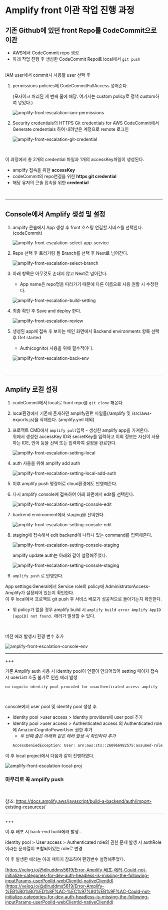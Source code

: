 # Amplify front 이관 작업 진행 과정

## 기존 Github에 있던 front Repo를 CodeCommit으로 이관
- AWS에서 CodeCommit repo 생성
- 아래 작업 진행 후 생성한 CodeCommit Repo로 local에서 `git push`
<br/><br/>

IAM user에서 commit시 사용할 user 선택 후 

1. permissions policies에 CodeCommitFullAccess 넣어준다. 

    (모자이크 처리된 세 번째 줄에 해당. 여기서는 custom policy로 정책 custom하여 넣었다.)

    ![amplify-front-escalation-iam-permissions](../img/amplify-front-escalation-01.png)

2.  Security credentials의 HTTPS Git credentials for AWS CodeCommit에서 Generate credentials 하여 내려받은 계정으로 remote 로그인

    ![amplify-front-escalation-git-credential](../img/amplify-front-escalation-02.png)

<br/>

이 과정에서 총 2개의 credential 파일과 1개의 accessKey파일이 생성된다.  
- amplify 접속을 위한 **accessKey**
- codeCommit의 repo연결을 위한 **https git credential**
- 해당 유저의 콘솔 접속을 위한 **credential**

<br/>

---  
## Console에서 Amplify 생성 및 설정

1. amplify 콘솔에서 App 생성 후 front 호스팅 연결할 서비스를 선택한다. (codeCommit)

    ![amplify-front-escalation-select-app-service](../img/amplify-front-escalation-03.png)


2. Repo 선택 후 트리거링 될 Branch를 선택 후 Next로 넘어간다. 

    ![amplify-front-escalation-select-branch](../img/amplify-front-escalation-04.png)


3. 아래 항목은 아무것도 손대지 않고 Next로 넘어간다.
    - App name은 repo명을 따라가기 때문에 다른 이름으로 사용 원할 시 수정한다.

    ![amplify-front-escalation-build-setting](../img/amplify-front-escalation-05.png)

4. 최종 확인 후 Save and deploy 한다.

    ![amplify-front-escalation-review](../img/amplify-front-escalation-06.png)

5. 생성된 app에 접속 후 보이는 메인 화면에서 Backend environments 항목 선택 후 Get started
    - Auth(cognito) 사용을 위해 필수적이다.

    ![amplify-front-escalation-back-env](../img/amplify-front-escalation-07.png)
    
<br/>

---
## Amplify 로컬 설정
1. codeCommit에서 local로 front repo를 `git clone` 해온다.
2. local환경에서 기존에 존재하던 amplify관련 파일들(/amplify 및 /src/aws-exports.js)을 삭제한다. (amplify.yml 제외)
3. 프로젝트 CMD에서 `amplify pull`입력 - 생성한 amplify app을 가져온다.  
    위에서 생성한 accessKey ID와 secretKey를 입력하고 이외 정보는 자신이 사용하는 IDE, 언어 등을 선택 또는 입력하여 설정을 완료한다.

    ![amplify-front-escalation-setting-local](../img/amplify-front-escalation-08.png)

4. auth 사용을 위해 amplify add auth

    ![amplify-front-escalation-setting-local-add-auth](../img/amplify-front-escalation-09.png)

5. 이후 amplify push 명령어로 cloud환경에도 반영해준다.
6. 다시 amplify console에 접속하여 아래 화면에서 edit를 선택한다.

    ![amplify-front-escalation-setting-console-edit](../img/amplify-front-escalation-10.png)

7. backend environment에서 staging을 선택한다.

    ![amplify-front-escalation-setting-console-edit](../img/amplify-front-escalation-11.png)

8. staging에 접속해서 edit backend에 나타나 있는 command를 입력해준다.

    ![amplify-front-escalation-setting-console-staging](../img/amplify-front-escalation-12.png)

    amplify update auth는 아래와 같이 설정해주었다.
    
    ![amplify-front-escalation-setting-console-staging](../img/amplify-front-escalation-13.png)

9. `amplify push` 로 반영한다.

App settings:General에서 Service role의 policy에 AdministratorAccess-Amplify가 설정되어 있는지 확인한다.  
이 후 local에서 프로젝트 git push 후 서비스 배포가 성공적으로 돌아가는지 확인한다.
- 위 policy가 없을 경우 amplify build 시 `amplify build error Amplify AppID [appID] not found.` 에러가 발생할 수 있다.

<br/>

버전 에러 발생시 환경 변수 추가  

![amplify-front-escalation-console-env](../img/amplify-front-escalation-14.png)

---

+++  

기존 Amplify auth 사용 시 identity pool이 연결이 안되어있어 setting 페이지 접속 시 userList 호출 불가로 인한 에러 발생
~~~
no cognito identity pool provided for unauthenticated access amplify
~~~
<br/>

console에서 user pool 및 identity pool 생성 후

- Identity pool >user access > Identity providers에 user pool 추가
- Identity pool >user access > Authenticated access 의 Authenticated role에 AmazonCognitoPowerUser 권한 추가
    - *두 번째 줄은 아래와 같은 에러 발생 시 확인하여 추가* 
    ```bash
    AccessDeniedException: User: arn:aws:sts::260966982575:assumed-role/automation-front-cognito-role/CognitoIdentityCredentials is not authorized to perform: cognito-idp:ListUsers on resource: arn:aws:cognito-idp:ap-northeast-2:260966982575:userpool/ap-northeast-2_zQywVL7v9 because no identity-based policy allows the cognito-idp:ListUsers action
    ```
        

이 후 local project에서 다음과 같이 진행하였다.  

![amplify-front-escalation-local-proj](../img/amplify-front-escalation-15.png)

### 마무리로 꼭 amplify push
<br/>

참조: <https://docs.amplify.aws/javascript/build-a-backend/auth/import-existing-resources/>

---
+++

이 후 배포 시 back-end build에러 발생…

identity pool > User access > Authenticated role의 권한 문제 발생 시 authRole이라는 문자열이 포함되어있는 role로 변경

이 후 발생한 에러는 아래 페이지 참조하여 환경변수 설정해주었다.

[https://velog.io/@dlruddms5619/Error-Amplify-배포-에러-Could-not-initialize-categories-for-dev-auth-headless-is-missing-the-following-inputParams-userPoolId-webClientId-nativeClientId](https://velog.io/@dlruddms5619/Error-Amplify-%EB%B0%B0%ED%8F%AC-%EC%97%90%EB%9F%AC-Could-not-initialize-categories-for-dev-auth-headless-is-missing-the-following-inputParams-userPoolId-webClientId-nativeClientId)